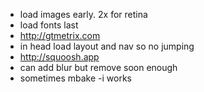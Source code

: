 
- load images early. 2x for retina
- load fonts last
- http://gtmetrix.com
- in head load layout and nav so no jumping
- http://squoosh.app
- can add blur but remove soon enough
- sometimes mbake -i works